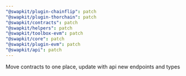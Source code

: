 ```yaml
---
"@swapkit/plugin-chainflip": patch
"@swapkit/plugin-thorchain": patch
"@swapkit/contracts": patch
"@swapkit/helpers": patch
"@swapkit/toolbox-evm": patch
"@swapkit/core": patch
"@swapkit/plugin-evm": patch
"@swapkit/api": patch
---
```


Move contracts to one place, update with api new endpoints and types
